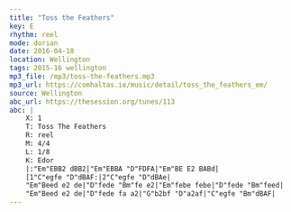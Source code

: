 ```yaml
---
title: "Toss the Feathers"
key: E
rhythm: reel
mode: dorian
date: 2016-04-18
location: Wellington
tags: 2015-16 wellington 
mp3_file: /mp3/toss-the-feathers.mp3
mp3_url: https://comhaltas.ie/music/detail/toss_the_feathers_em/
source: Wellington
abc_url: https://thesession.org/tunes/113
abc: |
    X: 1
    T: Toss The Feathers
    R: reel
    M: 4/4
    L: 1/8
    K: Edor
    |:"Em"EBB2 dBB2|"Em"EBBA "D"FDFA|"Em"BE E2 BABd|
    [1"C"egfe "D"dBAF:|2"C"egfe "D"dBAe|
    "Em"Beed e2 de|"D"fede "Bm"fe e2|"Em"febe febe|"D"fede "Bm"feed|
    "Em"Beed e2 de|"D"fede fa a2|"G"b2bf "D"a2af|"C"egfe "Bm"dBAF|
---
```

